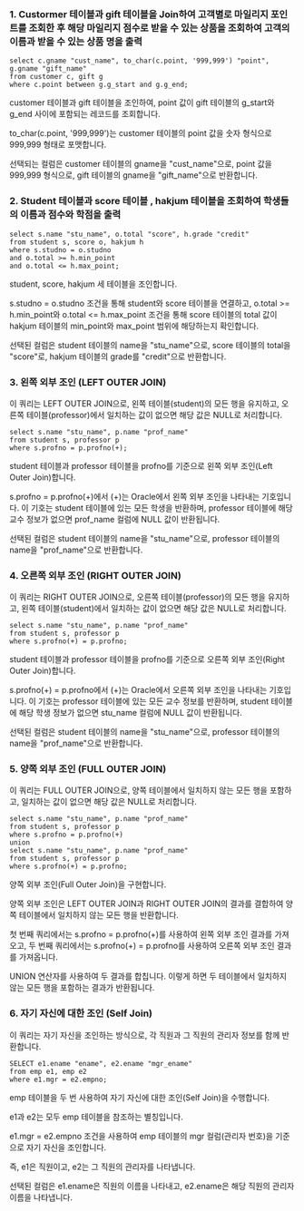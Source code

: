 ### 1. Custormer 테이블과 gift 테이블을 Join하여 고객별로 마일리지 포인트를 조회한 후 해당 마일리지 점수로 받을 수 있는 상품을 조회하여 고객의 이름과 받을 수 있는 상품 명을 출력
```
select c.gname "cust_name", to_char(c.point, '999,999') "point", g.gname "gift_name"
from customer c, gift g
where c.point between g.g_start and g.g_end;
```
customer 테이블과 gift 테이블을 조인하여, point 값이 gift 테이블의 g_start와 g_end 사이에 포함되는 레코드를 조회합니다.

to_char(c.point, '999,999')는 customer 테이블의 point 값을 숫자 형식으로 999,999 형태로 포맷합니다.

선택되는 컬럼은 customer 테이블의 gname을 "cust_name"으로, point 값을 999,999 형식으로, gift 테이블의 gname을 "gift_name"으로 반환합니다.

### 2. Student 테이블과 score 테이블 , hakjum 테이블을 조회하여 학생들의 이름과 점수와 학점을 출력
```
select s.name "stu_name", o.total "score", h.grade "credit"
from student s, score o, hakjum h
where s.studno = o.studno
and o.total >= h.min_point
and o.total <= h.max_point;
```
student, score, hakjum 세 테이블을 조인합니다.

s.studno = o.studno 조건을 통해 student와 score 테이블을 연결하고, o.total >= h.min_point와 o.total <= h.max_point 조건을 통해 score 테이블의 total 값이 hakjum 테이블의 min_point와 max_point 범위에 해당하는지 확인합니다.

선택된 컬럼은 student 테이블의 name을 "stu_name"으로, score 테이블의 total을 "score"로, hakjum 테이블의 grade를 "credit"으로 반환합니다.

### 3. 왼쪽 외부 조인 (LEFT OUTER JOIN)
이 쿼리는 LEFT OUTER JOIN으로, 왼쪽 테이블(student)의 모든 행을 유지하고, 오른쪽 테이블(professor)에서 일치하는 값이 없으면 해당 값은 NULL로 처리합니다.
```
select s.name "stu_name", p.name "prof_name"
from student s, professor p
where s.profno = p.profno(+);
```
student 테이블과 professor 테이블을 profno를 기준으로 왼쪽 외부 조인(Left Outer Join)합니다.

s.profno = p.profno(+)에서 (+)는 Oracle에서 왼쪽 외부 조인을 나타내는 기호입니다. 이 기호는 student 테이블에 있는 모든 학생을 반환하며, professor 테이블에 해당 교수 정보가 없으면 prof_name 컬럼에 NULL 값이 반환됩니다.

선택된 컬럼은 student 테이블의 name을 "stu_name"으로, professor 테이블의 name을 "prof_name"으로 반환합니다.

### 4. 오른쪽 외부 조인 (RIGHT OUTER JOIN)
이 쿼리는 RIGHT OUTER JOIN으로, 오른쪽 테이블(professor)의 모든 행을 유지하고, 왼쪽 테이블(student)에서 일치하는 값이 없으면 해당 값은 NULL로 처리합니다.
```
select s.name "stu_name", p.name "prof_name"
from student s, professor p
where s.profno(+) = p.profno;
```
student 테이블과 professor 테이블을 profno를 기준으로 오른쪽 외부 조인(Right Outer Join)합니다.

s.profno(+) = p.profno에서 (+)는 Oracle에서 오른쪽 외부 조인을 나타내는 기호입니다. 이 기호는 professor 테이블에 있는 모든 교수 정보를 반환하며, student 테이블에 해당 학생 정보가 없으면 stu_name 컬럼에 NULL 값이 반환됩니다.

선택된 컬럼은 student 테이블의 name을 "stu_name"으로, professor 테이블의 name을 "prof_name"으로 반환합니다.

### 5. 양쪽 외부 조인 (FULL OUTER JOIN)
이 쿼리는 FULL OUTER JOIN으로, 양쪽 테이블에서 일치하지 않는 모든 행을 포함하고, 일치하는 값이 없으면 해당 값은 NULL로 처리합니다.
```
select s.name "stu_name", p.name "prof_name"
from student s, professor p
where s.profno = p.profno(+)
union
select s.name "stu_name", p.name "prof_name"
from student s, professor p
where s.profno(+) = p.profno;
```
양쪽 외부 조인(Full Outer Join)을 구현합니다.

양쪽 외부 조인은 LEFT OUTER JOIN과 RIGHT OUTER JOIN의 결과를 결합하여 양쪽 테이블에서 일치하지 않는 모든 행을 반환합니다.

첫 번째 쿼리에서는 s.profno = p.profno(+)를 사용하여 왼쪽 외부 조인 결과를 가져오고, 두 번째 쿼리에서는 s.profno(+) = p.profno를 사용하여 오른쪽 외부 조인 결과를 가져옵니다.

UNION 연산자를 사용하여 두 결과를 합칩니다. 이렇게 하면 두 테이블에서 일치하지 않는 모든 행을 포함하는 결과가 반환됩니다.

### 6. 자기 자신에 대한 조인 (Self Join)
이 쿼리는 자기 자신을 조인하는 방식으로, 각 직원과 그 직원의 관리자 정보를 함께 반환합니다.
```
SELECT e1.ename "ename", e2.ename "mgr_ename"
from emp e1, emp e2
where e1.mgr = e2.empno;
```
emp 테이블을 두 번 사용하여 자기 자신에 대한 조인(Self Join)을 수행합니다.

e1과 e2는 모두 emp 테이블을 참조하는 별칭입니다.

e1.mgr = e2.empno 조건을 사용하여 emp 테이블의 mgr 컬럼(관리자 번호)을 기준으로 자기 자신을 조인합니다.

즉, e1은 직원이고, e2는 그 직원의 관리자를 나타냅니다.

선택된 컬럼은 e1.ename은 직원의 이름을 나타내고, e2.ename은 해당 직원의 관리자 이름을 나타냅니다.
